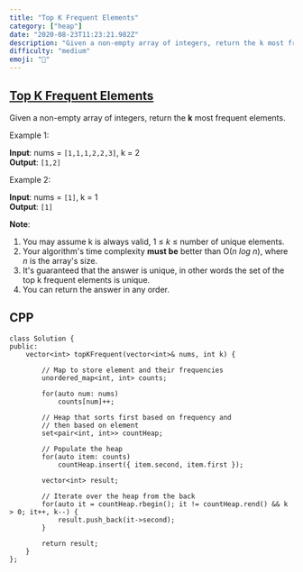 ```yaml
---
title: "Top K Frequent Elements"
category: ["heap"]
date: "2020-08-23T11:23:21.982Z"
description: "Given a non-empty array of integers, return the k most frequent elements."
difficulty: "medium"
emoji: "🧐"
---
```


## [Top K Frequent Elements](https://leetcode.com/problems/top-k-frequent-elements/)

Given a non-empty array of integers, return the **k** most frequent elements.

Example 1:

**Input**: nums = `[1,1,1,2,2,3]`, k = 2  
**Output**: `[1,2]`

Example 2:

**Input**: nums = `[1]`, k = 1  
**Output**: `[1]`

**Note**:

1. You may assume k is always valid, 1 ≤ _k_ ≤ number of unique elements.
2. Your algorithm's time complexity **must be** better than O(_n log n_), where _n_ is the array's size.
3. It's guaranteed that the answer is unique, in other words the set of the top k frequent elements is unique.
4. You can return the answer in any order.

## CPP

```cpp{numberLines: true}
class Solution {
public:
    vector<int> topKFrequent(vector<int>& nums, int k) {

        // Map to store element and their frequencies
        unordered_map<int, int> counts;

        for(auto num: nums)
            counts[num]++;

        // Heap that sorts first based on frequency and 
        // then based on element
        set<pair<int, int>> countHeap;

        // Populate the heap
        for(auto item: counts)
            countHeap.insert({ item.second, item.first });

        vector<int> result;

        // Iterate over the heap from the back
        for(auto it = countHeap.rbegin(); it != countHeap.rend() && k > 0; it++, k--) {
            result.push_back(it->second);
        }

        return result;
    }
};
```
